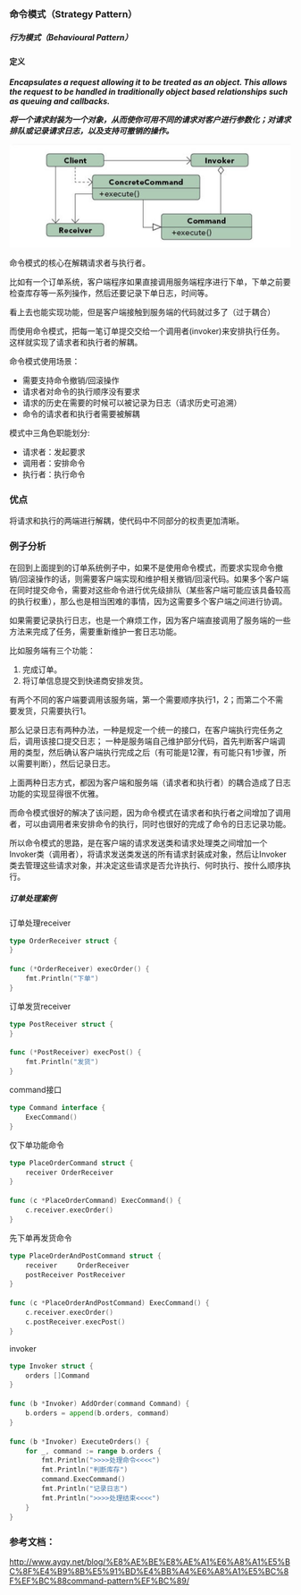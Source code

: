 ### 命令模式（Strategy Pattern）

##### 行为模式（Behavioural Pattern）

#### 定义

***Encapsulates a request allowing it to be treated as an object. This allows the request to be handled in traditionally object based relationships such as queuing and callbacks.***

***将一个请求封装为一个对象，从而使你可用不同的请求对客户进行参数化；对请求排队或记录请求日志，以及支持可撤销的操作。***

![Strategy Pattern UML](https://github.com/nox60/go-design-pattern/blob/master/images/command_pattern.png)

命令模式的核心在解耦请求者与执行者。

比如有一个订单系统，客户端程序如果直接调用服务端程序进行下单，下单之前要检查库存等一系列操作，然后还要记录下单日志，时间等。

看上去也能实现功能，但是客户端接触到服务端的代码就过多了（过于耦合）

而使用命令模式，把每一笔订单提交交给一个调用者(invoker)来安排执行任务。这样就实现了请求者和执行者的解耦。

命令模式使用场景：
- 需要支持命令撤销/回滚操作
- 请求者对命令的执行顺序没有要求
- 请求的历史在需要的时候可以被记录为日志（请求历史可追溯）
- 命令的请求者和执行者需要被解耦

模式中三角色职能划分:
- 请求者：发起要求
- 调用者：安排命令
- 执行者：执行命令

### 优点
将请求和执行的两端进行解耦，使代码中不同部分的权责更加清晰。

### 例子分析
在回到上面提到的订单系统例子中，如果不是使用命令模式，而要求实现命令撤销/回滚操作的话，则需要客户端实现和维护相关撤销/回滚代码。如果多个客户端在同时提交命令，需要对这些命令进行优先级排队（某些客户端可能应该具备较高的执行权重），那么也是相当困难的事情，因为这需要多个客户端之间进行协调。

如果需要记录执行日志，也是一个麻烦工作，因为客户端直接调用了服务端的一些方法来完成了任务，需要重新维护一套日志功能。

比如服务端有三个功能：

1. 完成订单。
2. 将订单信息提交到快递商安排发货。

有两个不同的客户端要调用该服务端，第一个需要顺序执行1，2；而第二个不需要发货，只需要执行1。

那么记录日志有两种办法，一种是规定一个统一的接口，在客户端执行完任务之后，调用该接口提交日志；
一种是服务端自己维护部分代码，首先判断客户端调用的类型，然后确认客户端执行完成之后（有可能是12骤，有可能只有1步骤，所以需要判断），然后记录日志。

上面两种日志方式，都因为客户端和服务端（请求者和执行者）的耦合造成了日志功能的实现显得很不优雅。

而命令模式很好的解决了该问题，因为命令模式在请求者和执行者之间增加了调用者，可以由调用者来安排命令的执行，同时也很好的完成了命令的日志记录功能。

所以命令模式的思路，是在客户端的请求发送类和请求处理类之间增加一个Invoker类（调用者），将请求发送类发送的所有请求封装成对象，然后让Invoker类去管理这些请求对象，并决定这些请求是否允许执行、何时执行、按什么顺序执行。

##### 订单处理案例
订单处理receiver
```go
type OrderReceiver struct {
}

func (*OrderReceiver) execOrder() {
	fmt.Println("下单")
}
```

订单发货receiver
```go
type PostReceiver struct {
}

func (*PostReceiver) execPost() {
	fmt.Println("发货")
}
```

command接口
```go
type Command interface {
	ExecCommand()
}
```

仅下单功能命令
```go
type PlaceOrderCommand struct {
	receiver OrderReceiver
}

func (c *PlaceOrderCommand) ExecCommand() {
	c.receiver.execOrder()
}
```

先下单再发货命令
```go
type PlaceOrderAndPostCommand struct {
	receiver     OrderReceiver
	postReceiver PostReceiver
}

func (c *PlaceOrderAndPostCommand) ExecCommand() {
	c.receiver.execOrder()
	c.postReceiver.execPost()
}
```

invoker
```go
type Invoker struct {
	orders []Command
}

func (b *Invoker) AddOrder(command Command) {
	b.orders = append(b.orders, command)
}

func (b *Invoker) ExecuteOrders() {
	for _, command := range b.orders {
		fmt.Println(">>>>处理命令<<<<")
		fmt.Println("判断库存")
		command.ExecCommand()
		fmt.Println("记录日志")
		fmt.Println(">>>>处理结束<<<<")
	}
}
```

### 参考文档：
http://www.ayqy.net/blog/%E8%AE%BE%E8%AE%A1%E6%A8%A1%E5%BC%8F%E4%B9%8B%E5%91%BD%E4%BB%A4%E6%A8%A1%E5%BC%8F%EF%BC%88command-pattern%EF%BC%89/